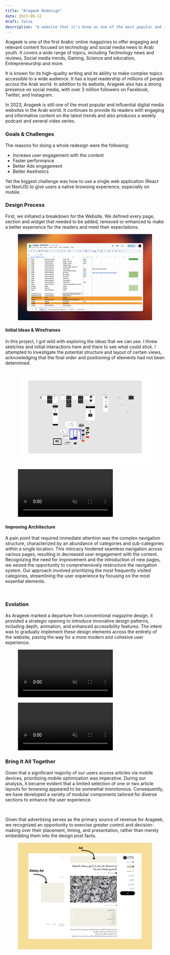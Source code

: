 ```yaml
---
title: "Arageek Redesign"
date: 2023-09-12
draft: false
description: "A website that it's know as one of the most popular and influential digital media websites in the Arab world."
---
```

Arageek is one of the first Arabic online magazines to offer engaging and relevant content focused on technology and social media news to Arab youth. It covers a wide range of topics, including Technology news and reviews, Social media trends, Gaming, Science and education, Entrepreneurship and more.

It is known for its high-quality writing and its ability to make complex topics accessible to a wide audience. It has a loyal readership of millions of people across the Arab world. In addition to its website, Arageek also has a strong presence on social media, with over 3 million followers on Facebook, Twitter, and Instagram. 


In 2023, Arageek is still one of the most popular and influential digital media websites in the Arab world. It continues to provide its readers with engaging and informative content on the latest trends and also produces a weekly podcast and several video series.


### Goals & Challenges
The reasons for doing a whole redesign were the following:
- Increase user engagement with the content
- Faster performance
- Better Ads engagement  
- Better Aesthetics

Yet the biggest challenge was how to use a single web application (React on NextJS) to give users a native browsing experience, especially on mobile.

### Design Process

First, we initiated a breakdown for the Website. We defined every page, section and widget that needed to be added, removed or enhanced to make a better experience for the readers and meet their expectations.

<figure class="img-wrapper">
    <img src="breakdown.png" alt="" class="max-w-[1100px] w-[90vw]"/>
</figure>

#### Initial Ideas & Wireframes

In this project, I got wild with exploring the ideas that we can use. I threw sketches and initial interactions here and there to see what could stick. I attempted to investigate the potential structure and layout of certain views, acknowledging that the final order and positioning of elements had not been determined.

<figure class="img-wrapper">
    <img src="ideas.png" alt="" class="max-w-[900px] w-[90vw]"/>
</figure>

<figure class="img-wrapper">
    <video playsinline="" autobuffer="" autoplay="" muted="" loop="" poster="" class="max-w-[800px] w-[90vw]">
    <source src="nav.mp4" type="video/mp4">
    </video>
</figure>

#### Improving Architecture

A pain point that required immediate attention was the complex navigation structure, characterized by an abundance of categories and sub-categories within a single location. This intricacy hindered seamless navigation across various pages, resulting in decreased user engagement with the content. Recognizing the need for improvement and the introduction of new pages, we seized the opportunity to comprehensively restructure the navigation system. Our approach involved prioritizing the most frequently visited categories, streamlining the user experience by focusing on the most essential elements.

<figure class="img-wrapper">
    <img src="nav.png" alt="" class="max-w-[1500px] w-[90vw]"/>
</figure>

### Evolation

As Arageek marked a departure from conventional magazine design, it provided a strategic opening to introduce innovative design patterns, including depth, animation, and enhanced accessibility features. The intent was to gradually implement these design elements across the entirety of the website, paving the way for a more modern and cohesive user experience.

<figure class="img-wrapper">
    <video playsinline="" autobuffer="" autoplay="" muted="" loop="" poster="" class="max-w-[1500px] w-[90vw]">
    <source src="Cards.mp4" type="video/mp4">
    </video>
</figure>

<figure class="img-wrapper">
    <video playsinline="" autobuffer="" autoplay="" muted="" loop="" poster="" class="max-w-[400px] w-[90vw]">
    <source src="bio-card.mp4" type="video/mp4">
    </video>
</figure>

### Bring It All Together

Given that a significant majority of our users access articles via mobile devices, prioritizing mobile optimization was imperative. During our analysis, it became evident that a limited selection of one or two article layouts for browsing appeared to be somewhat monotonous. Consequently, we have developed a variety of modular components tailored for diverse sections to enhance the user experience.

<figure class="img-wrapper">
    <img src="Home.png" alt="" class="max-w-[600px] w-[90vw]"/>
</figure>

Given that advertising serves as the primary source of revenue for Arageek, we recognized an opportunity to exercise greater control and decision-making over their placement, timing, and presentation, rather than merely embedding them into the design post facto.

<figure class="img-wrapper">
    <img src="ads.png" alt="" class="max-w-[900px] w-[90vw]"/>
</figure>